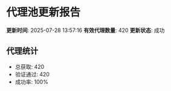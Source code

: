# 代理池更新报告

**更新时间**: 2025-07-28 13:57:16
**有效代理数量**: 420
**更新状态**:  成功

## 代理统计
- 总获取: 420
- 验证通过: 420
- 成功率: 100%
